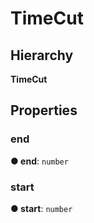# TimeCut

## Hierarchy

**TimeCut**

## Properties

### end <a id="end"></a>

**● end**: `number`

### start <a id="start"></a>

**● start**: `number`

